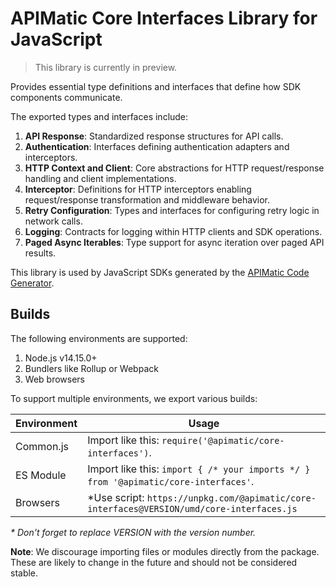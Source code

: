 # APIMatic Core Interfaces Library for JavaScript

> This library is currently in preview.

Provides essential type definitions and interfaces that define how SDK components communicate.

The exported types and interfaces include:

1. **API Response**: Standardized response structures for API calls.
2. **Authentication**: Interfaces defining authentication adapters and interceptors.
3. **HTTP Context and Client**: Core abstractions for HTTP request/response handling and client implementations.
4. **Interceptor**: Definitions for HTTP interceptors enabling request/response transformation and middleware behavior.
5. **Retry Configuration**: Types and interfaces for configuring retry logic in network calls.
6. **Logging**: Contracts for logging within HTTP clients and SDK operations.
7. **Paged Async Iterables**: Type support for async iteration over paged API results.

This library is used by JavaScript SDKs generated by the [APIMatic Code Generator](http://www.apimatic.io).

## Builds

The following environments are supported:

1. Node.js v14.15.0+
2. Bundlers like Rollup or Webpack
3. Web browsers

To support multiple environments, we export various builds:

| Environment | Usage |  
| --- | --- |  
| Common.js | Import like this: `require('@apimatic/core-interfaces')`. |  
| ES Module | Import like this: `import { /* your imports */ } from '@apimatic/core-interfaces'`. |  
| Browsers | *Use script: `https://unpkg.com/@apimatic/core-interfaces@VERSION/umd/core-interfaces.js` |  

_* Don't forget to replace VERSION with the version number._

**Note**: We discourage importing files or modules directly from the package. These are likely to change in the future and should not be considered stable.